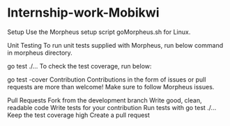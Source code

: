 # Internship-work-Mobikwi

Setup
Use the Morpheus setup script goMorpheus.sh for Linux.

Unit Testing
To run unit tests supplied with Morpheus, run below command in morpheus directory.

go test ./...
To check the test coverage, run below:

go test -cover
Contribution
Contributions in the form of issues or pull requests are more than welcome! Make sure to follow Morpheus issues.

Pull Requests
Fork from the development branch
Write good, clean, readable code
Write tests for your contribution
Run tests with go test ./...
Keep the test coverage high
Create a pull request
